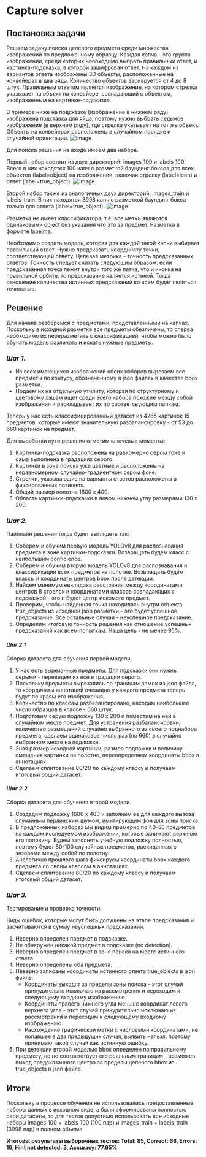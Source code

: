 # Capture solver

## Постановка задачи
Решаем задачу поиска целевого предмета среди множества изображений по предложенному образцу.
Каждая капча - это группа изображений, среди которых необходимо выбрать правильный ответ, и картинка-подсказка, в которой зашифрован ответ. На каждом из вариантов ответа изображены 3D объекты, расположенные на конвейерах в два ряда. Количество объектов вариьруется от 4 до 8 штук. Правильным ответом является изображение, на котором стрелка указывает на объект на конвейере, совпадающий с объектом, изображенным на картинке-подсказке.

В примере ниже на подсказке (изображение в нижнем ряду) изображена подставка для яйца, поэтому нужно выбрать седьмое изображение (в верхнем ряду), где стрелка указывает на тот же объект. Объекты на конвейерах расположены в случайном порядке и случайной ориентации.
![image](https://github.com/antonshalin76/capture_solver/assets/50358174/8bfd9813-23e3-4ba0-ab9c-4340246cdc3b)

Для поиска решения на входе имеем два набора. 

Первый набор состоит из двух директорий: images_100 и labels_100. Всего в них находятся 100 капч с разметкой баундинг боксов для всех объектов (label=object) на изображении, включая стрелку (label=icon) и ответ (label=true_object).
![image](https://github.com/antonshalin76/capture_solver/assets/50358174/52e9992f-45a2-40d7-acc8-6cba340fa6a7)

Второй набор также из аналогичных двух директорий: images_train и labels_train. В них находятся 3998 капч с разметкой баундинг бокса только для ответа (label=true_object).
![image](https://github.com/antonshalin76/capture_solver/assets/50358174/c32a762a-d9b7-4cd2-b258-24699a5b2635)

Разметка не имеет классификатора, т.е. все метки являются одинаковыми object без указания что это за предмет.
Разметка в формате <a href="https://github.com/labelmeai/labelme">labelme</a>.

Необходимо создать модель, которая для каждой такой капчи выбирает правильный ответ. Нужно предсказать координату точки, соответствующей ответу. Целевая метрика - точность предсказанных ответов. Точность следует считать следующим образом: если предсказанная точка лежит внутри того же патча, что и иконка на правильной орбите, то предсказание является истиной. Тогда отношение количества истинных предсказаний ко всем будет являться точностью.

## Решение
Для начала разберемся с предметами, представленными на капчах. Поскольку в исходной разметке все предметы обезличены, то сперва необходимо их переразметить с классификацией, чтобы можно было обучать модель различать и искать нужные предметы.
### _Шаг 1._
- Из всех имеющихся изображений обоих наборов вырезаем все предметы по контуру, обозначенному в json файлах в качестве bbox разметки.
- Подаем их на отдельную утилиту, которая по структурному и цветовому хэшам ищет среди всего набора похожие между собой изображения и раскладывает их по соответсвующим папкам.

Теперь у нас есть классифицированный датасет из 4265 картинок 15 предметов, которые имеют значительную разбалансировку - от 53 до 660 картинок на предмет.

Для выработки пути решения отметим ключевые моменты:
1. Картинка-подсказка расположена на равномерно сером тоне и сама выполнена в градациях серого.
2. Картинки в зоне поиска уже цветные и расположены на неравномерном случайно-градиентном сером фоне.
3. Стрелки, указывающие на варианты ответов расположены в фиксированных позициях.
4. Общий размер полотна 1600 х 400.
5. Область картинки-подсказки в левом нижнем углу размерами 130 х 200.
   
### _Шаг 2._ 
Пайплайн решения тогда будет выглядеть так:
1. Соберем и обучим первую модель YOLOv8 для распознавания предмета в зоне картинки-подсказки. Возвращать будем класс с наибольшим confidience.
2. Соберем и обучим вторую модель YOLOv8 для распознавания и классификации всех предметов на полотне. Возвращать будем классы и координаты центров bbox после детекции.
3. Найдем минимум евклидова расстояния между координатами центров 8 стрелок и координатами классов совпадающих с подсказкой - это и будет центр искомого предмет.
4. Проверим, чтобы найденная точка находилась внутри объекта true_objects из исходной json разметки - это будет успешное предсказание. Все остальные случаи - неуспешное предсказание.
5. Определим итоговую точность решения как отношение успешных предсказаний как всем попыткам. Наша цель - не менее 95%.

#### _Шаг 2.1_
Сборка датасета для обучения первой модели.
1. У нас есть вырезанные предметы. Для подсказки они нужны серыми - переведем их все в градации серого.
2. Поскольку предметы вырезались по границам рамок из json файла, то координаты аннотаций очевидно у каждого предмета теперь будут по краям его изображения.
3. Количество по классам разбалансировано, находим наибольшее число образцов в классе - 660 штук. 
4. Подготовим серую подложку 130 х 200 и поместим на ней в случайном месте предмет. Для устранения разбалансировки, количество размещений случайно выбранного из своего поднабора предмета, сделаем одинаковое число раз (по 660) в случайно выбранном месте на подложке.
5. Зная размер исходной картинки, размер подложки и величину смещения картинки на полотне, переопределяем координаты bbox в аннотациях.
6. Сделаем сплитование 80/20 по каждому классу и получаем итоговый общий датасет.

#### _Шаг 2.2_
Сборка датасета для обучения второй модели.
1. Создадим подложку 1600 х 400 и заполним ее для каждого вызова случайным перлинским шумом, имитирующим фон для зоны поиска.
2. В предложенных наборах мы видим примерно по 40-50 предметов на каждом исследуемом изображении, которые занимают верхнюю его половину. Будем заполнять учебную подложку полностью, поэтому будет 80-100 случайных предметов, раскиданных с зазорами между собой по полотну.
3. Аналогично прошлого шага фиксируем координаты bbox каждого предмета со своим классом в аннотациях.
4. Сделаем сплитование 80/20 по каждому классу и получаем итоговый общий датасет.

### _Шаг 3._
Тестирование и проверка точности.

Виды ошибок, которые могут быть допущены на этапе предсказания и засчитываются в сумму неуспешных предсказаний.
1. Неверно определен предмет в подсказке.
2. Не обнаружен никакой предмет в подсказке (no detection).
3. Неверно определен предмет в зоне поиска на месте истинного ответа.
4. Неверно определены оба предмета.
5. Неверно записаны координаты истинного ответа true_objects в json файле:
   - Координаты выходят за пределы зоны поиска - этот случай принудительно исключаю из рассмотрения и переходим к следующему входному изображению.
   - Координаты правого нижнего угла меньше координат левого верхнего угла - этот случай принудительно исключаю из рассмотрения и переходим к следующему входному изображению.
   - Расхождение графической метки с числовыми координатами, не попавшее в два предыдущих случая, выявить нельзя, поэтому принимаю такой случай как истинную ошибку.
6. При детекции второй моделью bbox определен по правильному предмету, но не соответствует его реальным границам - возможен выход предсказанного центра за пределы целевого bbox из true_objects в json файле.

## Итоги
Поскольку в процессе обучения не использовались предоставленные наборы данных в исходном виде, а были сформированы полностью свои датасеты, то для тестов допустимо использовать все исходные наборы images_100 + labels_100 (100 пар) и images_train + labels_train (3998 пар) в полном объеме.

__Итоговst результаты выборочных тестов: Total: 85, Correct: 66, Errors: 19, Hint not detected: 3, Accuracy: 77.65%__
